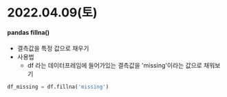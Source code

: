 # 2022.04.09(토)

#### pandas fillna()
+ 결측값을 특정 값으로 채우기
+ 사용법
    - df 라는 데이터프레임에 들어가있는 결측값을 'missing'이라는 값으로 채워보기
```python
df_missing = df.fillna('missing')
```